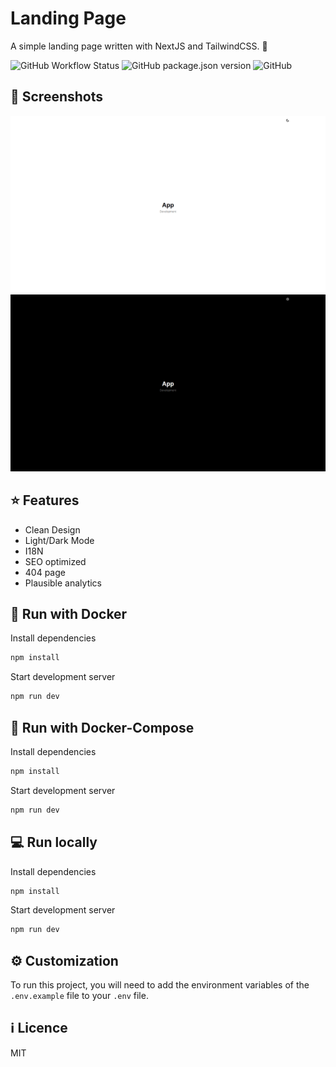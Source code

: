 # Landing Page

A simple landing page written with NextJS and TailwindCSS. 🛬  

![GitHub Workflow Status](https://img.shields.io/github/workflow/status/matteagle95/clean-landing/NodeJS%20CI)
![GitHub package.json version](https://img.shields.io/github/package-json/v/matteagle95/clean-landing)
![GitHub](https://img.shields.io/github/license/matteagle95/clean-landing)

## 🎨 Screenshots

![Example Light](./examples/example_light.png) ![Example Light](./examples/example_dark.png)

## ⭐ Features

- Clean Design
- Light/Dark Mode
- I18N
- SEO optimized
- 404 page
- Plausible analytics

## 🐳 Run with Docker

Install dependencies

```bash
npm install
```

Start development server

```bash
npm run dev
```

## 🐳 Run with Docker-Compose

Install dependencies

```bash
npm install
```

Start development server

```bash
npm run dev
```

## 💻 Run locally

Install dependencies

```bash
npm install
```

Start development server

```bash
npm run dev
```

## ⚙ Customization

To run this project, you will need to add the environment variables of the `.env.example` file to your `.env` file.

## ℹ Licence

MIT
